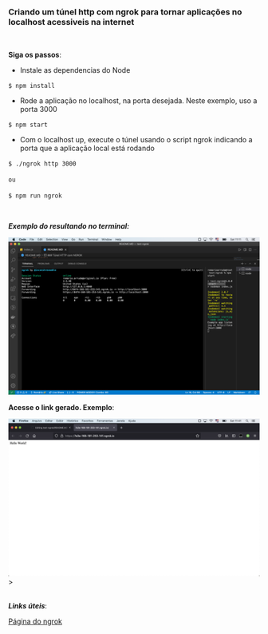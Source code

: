 ### Criando um túnel http com ngrok para tornar aplicações no localhost acessiveis na internet
<br>


**Siga os passos**:

* Instale as dependencias do Node

```
$ npm install
```

* Rode a aplicação no localhost, na porta desejada. Neste exemplo, uso a porta 3000

```
$ npm start
```

* Com o localhost up, execute o túnel usando o script ngrok indicando a porta que a aplicação local está rodando

```
$ ./ngrok http 3000

ou

$ npm run ngrok
```

<br>

***Exemplo do resultando no terminal:***

<img src="./exemple.png" alt="ngrok hosts" heigth="80" width="600"/>

<br>

**Acesse o link gerado. Exemplo**:

<img src="./hello_world.png" alt="hello_world_example" heigth="80" width="600"/>
> 
<br><br>

***Links úteis***:

[Página do ngrok](https://ngrok.com/)

